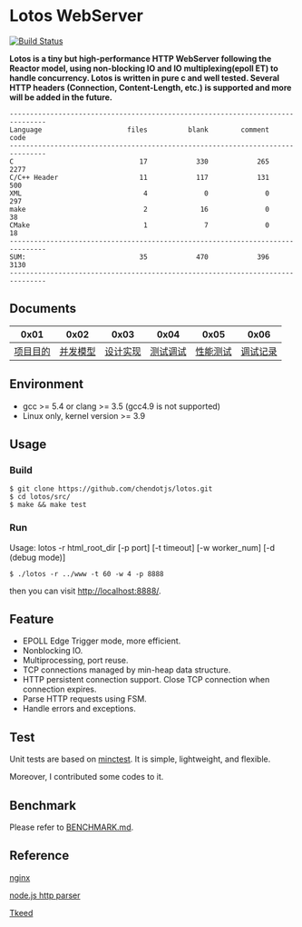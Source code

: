 # Lotos WebServer

[![Build Status](https://travis-ci.org/chendotjs/lotos.svg?branch=master)](https://travis-ci.org/chendotjs/lotos)

**Lotos is a tiny but high-performance HTTP WebServer following the Reactor model, using non-blocking IO and IO multiplexing(epoll ET) to handle concurrency. Lotos is written in pure c and well tested. Several HTTP headers (Connection, Content-Length, etc.) is supported and more will be added in the future.**

```
-------------------------------------------------------------------------------
Language                     files          blank        comment           code
-------------------------------------------------------------------------------
C                               17            330            265           2277
C/C++ Header                    11            117            131            500
XML                              4              0              0            297
make                             2             16              0             38
CMake                            1              7              0             18
-------------------------------------------------------------------------------
SUM:                            35            470            396           3130
-------------------------------------------------------------------------------
```

## Documents

0x01                     | 0x02                               | 0x03                    | 0x04                   | 0x05                       | 0x06
------------------------ | ---------------------------------- | ----------------------- | ---------------------- | -------------------------- | --------------------------
[项目目的](./doc/PURPOSE.md) | [并发模型](./doc/CONCURRENCY_MODEL.md) | [设计实现](./doc/DESIGN.md) | [测试调试](./doc/DEBUG.md) | [性能测试](./doc/BENCHMARK.md) | [调试记录](./doc/DEBUG_LOG.md)

## Environment

- gcc >= 5.4 or clang >= 3.5 (gcc4.9 is not supported)
- Linux only, kernel version >= 3.9

## Usage

### Build

```
$ git clone https://github.com/chendotjs/lotos.git
$ cd lotos/src/
$ make && make test
```

### Run

Usage: lotos -r html_root_dir [-p port] [-t timeout] [-w worker_num] [-d (debug mode)]

```
$ ./lotos -r ../www -t 60 -w 4 -p 8888
```

then you can visit <http://localhost:8888/>.

## Feature

- EPOLL Edge Trigger mode, more efficient.
- Nonblocking IO.
- Multiprocessing, port reuse.
- TCP connections managed by min-heap data structure.
- HTTP persistent connection support. Close TCP connection when connection expires.
- Parse HTTP requests using FSM.
- Handle errors and exceptions.

## Test

Unit tests are based on [minctest](https://github.com/codeplea/minctest). It is simple, lightweight, and flexible.

Moreover, I contributed some codes to it.

## Benchmark

Please refer to [BENCHMARK.md](./doc/BENCHMARK.md).

## Reference

[nginx](https://github.com/nginx/nginx)

[node.js http parser](https://github.com/nodejs/http-parser)

[Tkeed](https://github.com/linw7/TKeed)

